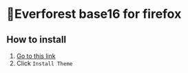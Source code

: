 # 🌲Everforest base16 for firefox

## How to install
1. [Go to this link](https://addons.mozilla.org/en-US/firefox/addon/everforest-base16/)
2. Click `Install Theme`


